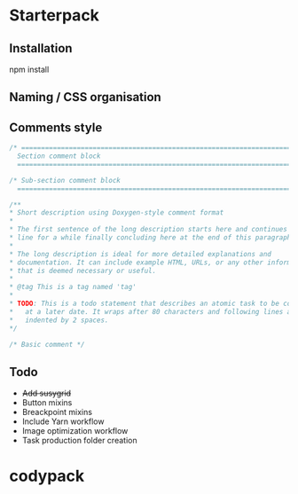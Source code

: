 # Starterpack
## Installation

npm install

## Naming / CSS organisation


## Comments style
```css
/* ==========================================================================
  Section comment block
  ========================================================================== */

/* Sub-section comment block
  ========================================================================== */

/**
* Short description using Doxygen-style comment format
*
* The first sentence of the long description starts here and continues on this
* line for a while finally concluding here at the end of this paragraph.
*
* The long description is ideal for more detailed explanations and
* documentation. It can include example HTML, URLs, or any other information
* that is deemed necessary or useful.
*
* @tag This is a tag named 'tag'
*
* TODO: This is a todo statement that describes an atomic task to be completed
*   at a later date. It wraps after 80 characters and following lines are
*   indented by 2 spaces.
*/

/* Basic comment */
```

## Todo
* ~~Add susygrid~~
* Button mixins
* Breackpoint mixins
* Include Yarn workflow
* Image optimization workflow
* Task production folder creation

# codypack
